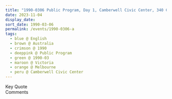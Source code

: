 ```yaml
---
title: "1990-0306 Public Program, Day 1, Camberwell Civic Center, 340 Camberwell Road, Camberwell, Melbourne, Victoria, Australia"
date: 2023-11-04
display_date: 
sort_date: 1990-03-06
permalink: /events/1990-0306-a
tags:
  - blue @ English
  - brown @ Australia
  - crimson @ 1990
  - deeppink @ Public Program
  - green @ 1990-03
  - maroon @ Victoria
  - orange @ Melbourne
  - peru @ Camberwell Civic Center
---
```


<wave-list>
  <list-title color="green" width="75">Key Quote</list-title>
  <list-item color="BlanchedAlmond"  width="200"></list-item>
  <list-item color="Lavender"></list-item>
  <list-item color="BlanchedAlmond"></list-item>
</wave-list>

<br>

<wave-list>
  <list-title color="green" width="75">Comments</list-title>
  <list-item color="BlanchedAlmond"  width="200"></list-item>
  <list-item color="Lavender"></list-item>
  <list-item color="BlanchedAlmond"></list-item>
</wave-list>
